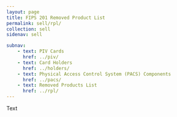 ```yaml
---
layout: page
title: FIPS 201 Removed Product List
permalink: sell/rpl/
collection: sell
sidenav: sell

subnav:
    - text: PIV Cards
      href: ../piv/
    - text: Card Holders
      href: ../holders/
    - text: Physical Access Control System (PACS) Components
      href: ../pacs/
    - text: Removed Products List
      href: ../rpl/
---
```


Text
